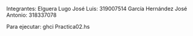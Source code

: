 Integrantes:
Elguera Lugo José Luis: 319007514
García Hernández José Antonio: 318337078

Para ejecutar:
ghci Practica02.hs
